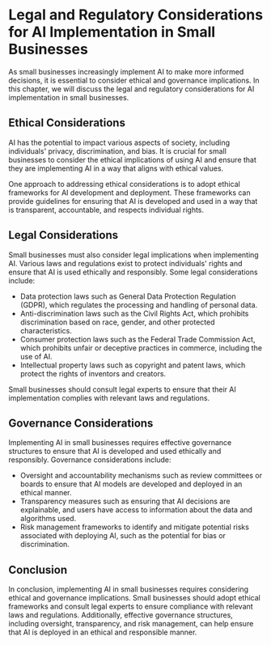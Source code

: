 Legal and Regulatory Considerations for AI Implementation in Small Businesses
=======================================================================================================================================

As small businesses increasingly implement AI to make more informed decisions, it is essential to consider ethical and governance implications. In this chapter, we will discuss the legal and regulatory considerations for AI implementation in small businesses.

Ethical Considerations
----------------------

AI has the potential to impact various aspects of society, including individuals' privacy, discrimination, and bias. It is crucial for small businesses to consider the ethical implications of using AI and ensure that they are implementing AI in a way that aligns with ethical values.

One approach to addressing ethical considerations is to adopt ethical frameworks for AI development and deployment. These frameworks can provide guidelines for ensuring that AI is developed and used in a way that is transparent, accountable, and respects individual rights.

Legal Considerations
--------------------

Small businesses must also consider legal implications when implementing AI. Various laws and regulations exist to protect individuals' rights and ensure that AI is used ethically and responsibly. Some legal considerations include:

* Data protection laws such as General Data Protection Regulation (GDPR), which regulates the processing and handling of personal data.
* Anti-discrimination laws such as the Civil Rights Act, which prohibits discrimination based on race, gender, and other protected characteristics.
* Consumer protection laws such as the Federal Trade Commission Act, which prohibits unfair or deceptive practices in commerce, including the use of AI.
* Intellectual property laws such as copyright and patent laws, which protect the rights of inventors and creators.

Small businesses should consult legal experts to ensure that their AI implementation complies with relevant laws and regulations.

Governance Considerations
-------------------------

Implementing AI in small businesses requires effective governance structures to ensure that AI is developed and used ethically and responsibly. Governance considerations include:

* Oversight and accountability mechanisms such as review committees or boards to ensure that AI models are developed and deployed in an ethical manner.
* Transparency measures such as ensuring that AI decisions are explainable, and users have access to information about the data and algorithms used.
* Risk management frameworks to identify and mitigate potential risks associated with deploying AI, such as the potential for bias or discrimination.

Conclusion
----------

In conclusion, implementing AI in small businesses requires considering ethical and governance implications. Small businesses should adopt ethical frameworks and consult legal experts to ensure compliance with relevant laws and regulations. Additionally, effective governance structures, including oversight, transparency, and risk management, can help ensure that AI is deployed in an ethical and responsible manner.
